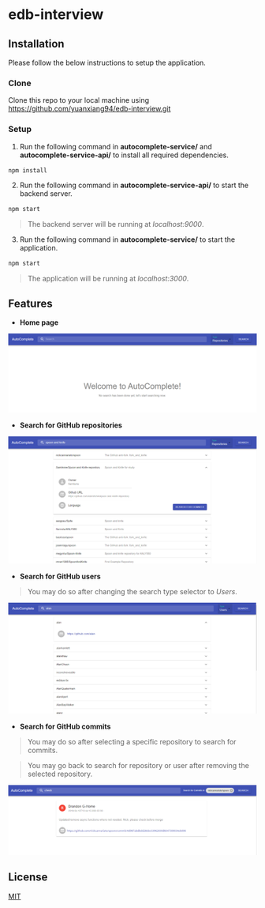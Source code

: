 # edb-interview

## Installation
Please follow the below instructions to setup the application.
### Clone
Clone this repo to your local machine using https://github.com/yuanxiang94/edb-interview.git
### Setup
1. Run the following command in **autocomplete-service/** and **autocomplete-service-api/** to install all required dependencies.
```bash
npm install
```

2. Run the following command in **autocomplete-service-api/** to start the backend server.
```bash
npm start
```
> The backend server will be running at *localhost:9000*.

3. Run the following command in **autocomplete-service/** to start the application.
```bash
npm start
```
> The application will be running at *localhost:3000*.


## Features
- **Home page**

![welcome-screen](https://github.com/yuanxiang94/edb-interview/blob/master/feature-images/welcome-screen.PNG)

- **Search for GitHub repositories**

![repository-screen](https://github.com/yuanxiang94/edb-interview/blob/master/feature-images/search-repository-screen.PNG)

- **Search for GitHub users**
> You may do so after changing the search type selector to *Users*.

![user-screen](https://github.com/yuanxiang94/edb-interview/blob/master/feature-images/search-user-screen.PNG)

- **Search for GitHub commits**
> You may do so after selecting a specific repository to search for commits.

> You may go back to search for repository or user after removing the selected repository.

![commit-screen](https://github.com/yuanxiang94/edb-interview/blob/master/feature-images/search-commit-screen.PNG)


## License
[MIT](https://choosealicense.com/licenses/mit/)
